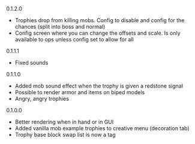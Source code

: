 0.1.2.0

- Trophies drop from killing mobs. Config to disable and config for the chances (split into boss and normal)
- Config screen where you can change the offsets and scale. Is only available to ops unless config set to allow for all


0.1.1.1

- Fixed sounds


0.1.1.0

- Added mob sound effect when the trophy is given a redstone signal
- Possible to render armor and items on biped models
- Angry, angry trophies


0.1.0.0

- Better rendering when in hand or in GUI
- Added vanilla mob example trophies to creative menu (decoration tab)
- Trophy base block swap list is now a tag
